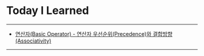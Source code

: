 # Today I Learned

---

- [연산자(Basic Operator) - 연산자 우선순위(Precedence)와 결합방향(Associativity)](https://vincentgeranium.github.io/ios,/swift/2020/04/27/basicSyntax-1.html)

---
